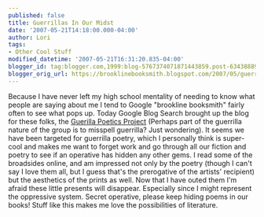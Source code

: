 ```yaml
---
published: false
title: Guerrillas In Our Midst
date: '2007-05-21T14:18:00.000-04:00'
author: Lori
tags:
- Other Cool Stuff
modified_datetime: '2007-05-21T16:31:20.835-04:00'
blogger_id: tag:blogger.com,1999:blog-5767374071871443859.post-6343888972242458877
blogger_orig_url: https://brooklinebooksmith.blogspot.com/2007/05/guerrillas-in-our-midst.html
---
```


Because I have never left my high school mentality of needing to know what people are saying about me I tend to Google "brookline booksmith" fairly often to see what pops up. Today Google Blog Search brought up the blog for these folks, the <a href="https://guerillapoetics.org/">Guerilla Poetics Project</a> (Perhaps part of the guerrilla nature of the group is to misspell guerrilla? Just wondering). It seems we have been targeted for guerrilla poetry, which I personally think is super-cool and makes me want to forget work and go through all our fiction and poetry to see if an operative has hidden any other gems. I read some of the broadsides online, and am impressed not only by the poetry (though I can't say I love them all, but I guess that's the prerogative of the artists' recipient) but the aesthetics of the prints as well. Now that I have outed them I'm afraid these little presents will disappear. Especially since I might represent the oppressive system. Secret operative, please keep hiding poems in our books! Stuff like this makes me love the possibilities of literature.